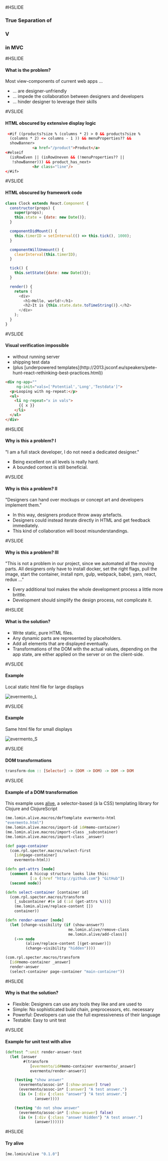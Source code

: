 #HSLIDE

### True Separation of
### V
### in MVC

#HSLIDE

#### What is the problem?

Most view-components of current web apps ...
- ... are designer-unfriendly <!-- .element: class="fragment" -->
- ... impede the collaboration between designers and developers <!-- .element: class="fragment" -->
- ... hinder designer to leverage their skills <!-- .element: class="fragment" -->

#VSLIDE

#### HTML obscured by extensive display logic
```HTML
 <#if ((products?size % (columns * 2) > 0 && products?size %
  (columns * 2) <= columns - 1 )) && menuProperties?? &&
  showBanner>
            <a href="/product">Product</a>
<#elseif
  (isRowEven || (isRowUneven && (!menuProperties?? ||
   !showBanner))) && product_has_next>
            <hr class="line"/>
</#if>
```

#VSLIDE

#### HTML obscured by framework code 

```JavaScript
class Clock extends React.Component {
  constructor(props) {
    super(props);
    this.state = {date: new Date()};
  }

  componentDidMount() {
    this.timerID = setInterval(() => this.tick(), 1000);
  }

  componentWillUnmount() {
    clearInterval(this.timerID);
  }

  tick() {
    this.setState({date: new Date()});
  }

  render() {
    return (
      <div>
        <h1>Hello, world!</h1>
        <h2>It is {this.state.date.toTimeString()}.</h2>
      </div>
    );
  }
}
```

#VSLIDE

#### Visual verification impossible
- without running server <!-- .element: class="fragment" -->
- shipping test data  <!-- .element: class="fragment" -->
- <!-- .element: class="fragment" -->(plus [underpowered templates](http://2013.jsconf.eu/speakers/pete-hunt-react-rethinking-best-practices.html))  
```HTML
<div ng-app=""
     ng-init="vals=['Potential','Long','Testdata']">
  <p>Looping with ng-repeat:</p>
  <ul>
    <li ng-repeat="x in vals">
      {{ x }}
    </li>
  </ul>
</div>
```

#HSLIDE

#### Why is this a problem? I

"I am a full stack developer, I do not need a dedicated designer."

- Being excellent on all levels is really hard.   <!-- .element: class="fragment" -->
- A bounded context is still beneficial.   <!-- .element: class="fragment" -->

#VSLIDE

#### Why is this a problem? II

"Designers can hand over mockups or concept art and developers implement them."

- In this way, designers produce throw away artefacts. <!-- .element: class="fragment" -->
- Designers could instead iterate directly in HTML and get feedback immediately.    <!-- .element: class="fragment" -->
- This kind of collaboration will boost misunderstandings.  <!-- .element: class="fragment" -->

#VSLIDE

#### Why is this a problem? III

"This is not a problem in our project, since we automated all the moving parts. All designers only have to install docker, set the right flags, pull the image, start the container, install npm, gulp, webpack, babel, yarn, react, redux ..."

- Every additional tool makes the whole development process a little more brittle. <!-- .element: class="fragment" -->
- Development should simplify the design process, not complicate it. <!-- .element: class="fragment" -->

#HSLIDE

#### What is the solution?

- Write static, pure HTML files.     <!-- .element: class="fragment" -->
- Any dynamic parts are represented by placeholders.     <!-- .element: class="fragment" -->
- Add all elements that are displayed eventually.     <!-- .element: class="fragment" -->
- Transformations of the DOM with the actual values, depending on the app state, are either applied on the server or on the client-side.     <!-- .element: class="fragment" -->

#VSLIDE

#### Example

Local static html file for large displays

![evermento_L](docs/evermento_L.png)

#VSLIDE

#### Example

Same html file for small displays

![evermento_S](docs/evermento_S.png)

#VSLIDE

#### DOM transformations

```Haskell
transform-dom :: [Selector] -> (DOM -> DOM) -> DOM -> DOM
```

#VSLIDE

#### Example of a DOM transformation

This example uses [alive](https://github.com/lomin/alive), a selector-based (à la CSS) templating library for Clojure and ClojureScript

```Clojure
(me.lomin.alive.macros/deftemplate evermento-html
"evermento.html")
(me.lomin.alive.macros/import-id id#memo-container)
(me.lomin.alive.macros/import-class _subcontainer)
(me.lomin.alive.macros/import-class _answer)

(def page-container
  (com.rpl.specter.macros/select-first
    [id#page-container]
    evermento-html))

(defn get-attrs [node]
  (comment A hiccup structure looks like this:
           [:a {:href "http://github.com"} "GitHub"])
  (second node))

(defn select-container [container id]
  (com.rpl.specter.macros/transform
    [_subcontainer #(= id (:id (get-attrs %)))]
    (me.lomin.alive/replace-content [])
    container))

(defn render-answer [node]
  (let [change-visibility (if (show-answer?)
                            me.lomin.alive/remove-class
                            me.lomin.alive/add-class)]
    (->> node
         (alive/replace-content [(get-answer)])
         (change-visibility "hidden"))))

(com.rpl.specter.macros/transform
  [id#memo-container _answer]
  render-answer
  (select-container page-container "main-container"))
```

#HSLIDE

#### Why is that the solution?

 - Flexible: Designers can use any tools they like and are used to <!-- .element: class="fragment" -->
 - Simple: No sophisticated build chain, preprocessors, etc. necessary <!-- .element: class="fragment" -->
 - Powerful: Developers can use the full expressiveness of their language <!-- .element: class="fragment" -->
 - Testable: Easy to unit test  <!-- .element: class="fragment" -->

#VSLIDE

#### Example for unit test with alive
```Clojure
(deftest ^:unit render-answer-test
  (let [answer
        #(transform
           [evermento/id#memo-container evermento/_answer]
           evermento/render-answer)]

    (testing "show answer"
      (evermento/assoc-in* [:show-answer] true)
      (evermento/assoc-in* [:answer] "A test answer.")
      (is (= [:div {:class "answer"} "A test answer."]
             (answer))))

    (testing "do not show answer"
      (evermento/assoc-in* [:show-answer] false)
      (is (= [:div {:class "answer hidden"} "A test answer."]
             (answer))))))
```

#HSLIDE

#### Try alive

```Clojure
[me.lomin/alive "0.1.0"]
```

